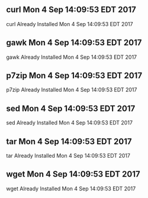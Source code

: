 ## curl Mon 4 Sep 14:09:53 EDT 2017
curl Already Installed Mon 4 Sep 14:09:53 EDT 2017
## gawk Mon 4 Sep 14:09:53 EDT 2017
gawk Already Installed Mon 4 Sep 14:09:53 EDT 2017
## p7zip Mon 4 Sep 14:09:53 EDT 2017
p7zip Already Installed Mon 4 Sep 14:09:53 EDT 2017
## sed Mon 4 Sep 14:09:53 EDT 2017
sed Already Installed Mon 4 Sep 14:09:53 EDT 2017
## tar Mon 4 Sep 14:09:53 EDT 2017
tar Already Installed Mon 4 Sep 14:09:53 EDT 2017
## wget Mon 4 Sep 14:09:53 EDT 2017
wget Already Installed Mon 4 Sep 14:09:53 EDT 2017
